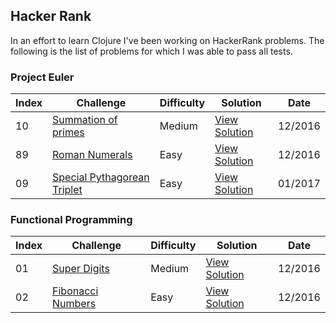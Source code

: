 ## Hacker Rank

In an effort to learn Clojure I've been working on HackerRank problems. The following is the list of problems for which I was able to pass all tests.

### Project Euler

Index     | Challenge                        |Difficulty | Solution            | Date
----------| ---------------------------------|-----------| --------------------| -------
10        | [Summation of primes][1]         |Medium     | [View Solution][2]  | 12/2016
89        | [Roman Numerals][3]              |Easy       | [View Solution][4]  | 12/2016
09        | [Special Pythagorean Triplet][9] |Easy       | [View Solution][10] | 01/2017

### Functional Programming

Index     | Challenge                    |Difficulty | Solution            | Date
----------| -----------------------------|-----------| --------------------| --------
01        | [Super Digits][5]            |Medium     | [View Solution][6]  | 12/2016
02        | [Fibonacci Numbers][7]       |Easy       | [View Solution][8]  | 12/2016

[1]:https://www.hackerrank.com/contests/projecteuler/challenges/euler010
[2]:https://github.com/edalorzo/hacker-rank-clojure/blob/master/src/project_euler/euler10.clj
[3]:https://www.hackerrank.com/contests/projecteuler/challenges/euler089
[4]:https://github.com/edalorzo/hacker-rank-clojure/blob/master/src/project_euler/euler89.clj
[5]:https://www.hackerrank.com/challenges/super-digit
[6]:https://github.com/edalorzo/hacker-rank-clojure/blob/master/src/func_proc/super_digits.clj
[7]:https://www.hackerrank.com/challenges/functional-programming-warmups-in-recursion---fibonacci-numbers
[8]:https://github.com/edalorzo/hacker-rank-clojure/blob/master/src/func_proc/fibonacci.clj
[9]:https://www.hackerrank.com/contests/projecteuler/challenges/euler009
[10]:https://github.com/edalorzo/hacker-rank-clojure/blob/master/src/project_euler/euler09.clj

